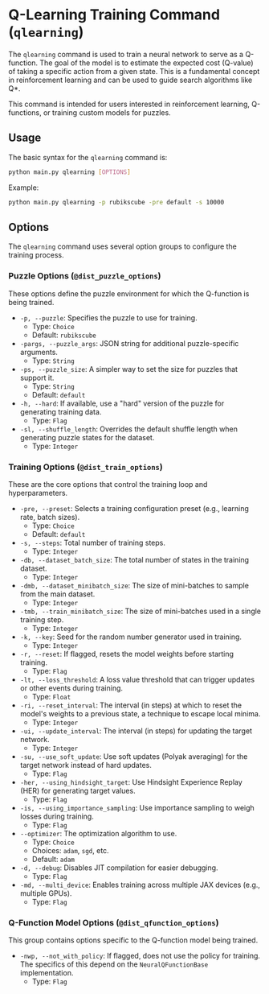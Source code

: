 # Q-Learning Training Command (`qlearning`)

The `qlearning` command is used to train a neural network to serve as a Q-function. The goal of the model is to estimate the expected cost (Q-value) of taking a specific action from a given state. This is a fundamental concept in reinforcement learning and can be used to guide search algorithms like Q\*.

This command is intended for users interested in reinforcement learning, Q-functions, or training custom models for puzzles.

## Usage

The basic syntax for the `qlearning` command is:

```bash
python main.py qlearning [OPTIONS]
```

Example:

```bash
python main.py qlearning -p rubikscube -pre default -s 10000
```

## Options

The `qlearning` command uses several option groups to configure the training process.

### Puzzle Options (`@dist_puzzle_options`)

These options define the puzzle environment for which the Q-function is being trained.

-   `-p, --puzzle`: Specifies the puzzle to use for training.
    -   Type: `Choice`
    -   Default: `rubikscube`
-   `-pargs, --puzzle_args`: JSON string for additional puzzle-specific arguments.
    -   Type: `String`
-   `-ps, --puzzle_size`: A simpler way to set the size for puzzles that support it.
    -   Type: `String`
    -   Default: `default`
-   `-h, --hard`: If available, use a "hard" version of the puzzle for generating training data.
    -   Type: `Flag`
-   `-sl, --shuffle_length`: Overrides the default shuffle length when generating puzzle states for the dataset.
    -   Type: `Integer`

### Training Options (`@dist_train_options`)

These are the core options that control the training loop and hyperparameters.

-   `-pre, --preset`: Selects a training configuration preset (e.g., learning rate, batch sizes).
    -   Type: `Choice`
    -   Default: `default`
-   `-s, --steps`: Total number of training steps.
    -   Type: `Integer`
-   `-db, --dataset_batch_size`: The total number of states in the training dataset.
    -   Type: `Integer`
-   `-dmb, --dataset_minibatch_size`: The size of mini-batches to sample from the main dataset.
    -   Type: `Integer`
-   `-tmb, --train_minibatch_size`: The size of mini-batches used in a single training step.
    -   Type: `Integer`
-   `-k, --key`: Seed for the random number generator used in training.
    -   Type: `Integer`
-   `-r, --reset`: If flagged, resets the model weights before starting training.
    -   Type: `Flag`
-   `-lt, --loss_threshold`: A loss value threshold that can trigger updates or other events during training.
    -   Type: `Float`
-   `-ri, --reset_interval`: The interval (in steps) at which to reset the model's weights to a previous state, a technique to escape local minima.
    -   Type: `Integer`
-   `-ui, --update_interval`: The interval (in steps) for updating the target network.
    -   Type: `Integer`
-   `-su, --use_soft_update`: Use soft updates (Polyak averaging) for the target network instead of hard updates.
    -   Type: `Flag`
-   `-her, --using_hindsight_target`: Use Hindsight Experience Replay (HER) for generating target values.
    -   Type: `Flag`
-   `-is, --using_importance_sampling`: Use importance sampling to weigh losses during training.
    -   Type: `Flag`
-   `--optimizer`: The optimization algorithm to use.
    -   Type: `Choice`
    -   Choices: `adam`, `sgd`, etc.
    -   Default: `adam`
-   `-d, --debug`: Disables JIT compilation for easier debugging.
    -   Type: `Flag`
-   `-md, --multi_device`: Enables training across multiple JAX devices (e.g., multiple GPUs).
    -   Type: `Flag`

### Q-Function Model Options (`@dist_qfunction_options`)

This group contains options specific to the Q-function model being trained.

-   `-nwp, --not_with_policy`: If flagged, does not use the policy for training. The specifics of this depend on the `NeuralQFunctionBase` implementation.
    -   Type: `Flag`
